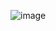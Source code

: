 ![image](https://github.com/companyakis/flutter-step-by-step/assets/77589867/1543073c-3f02-42d2-861e-205fd6b2004e)
